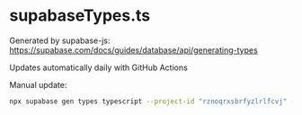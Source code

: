 # supabaseTypes.ts

 Generated by supabase-js: <https://supabase.com/docs/guides/database/api/generating-types>

 Updates automatically daily with GitHub Actions

Manual update:

```bash
npx supabase gen types typescript --project-id "rznoqrxsbrfyzlrlfcvj" --schema public > src/api/types/supabase.ts
```
